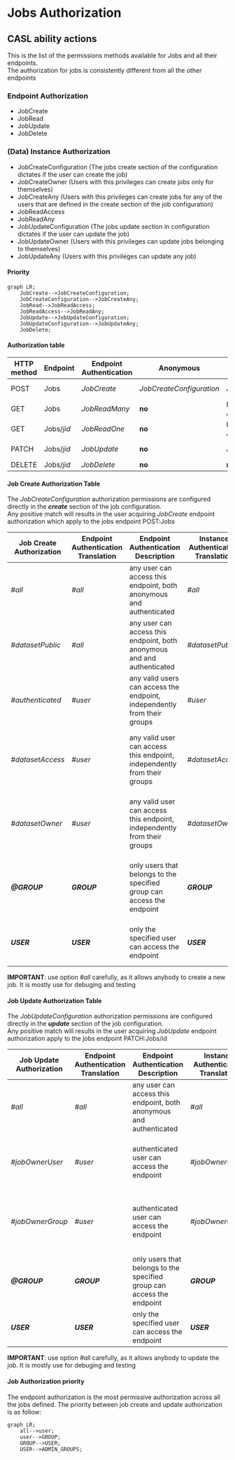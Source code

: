 # Jobs Authorization
## CASL ability actions
This is the list of the permissions methods available for Jobs and all their endpoints.  
The authorization for jobs is consistently different from all the other endpoints 

### Endpoint Authorization
- JobCreate
- JobRead
- JobUpdate
- JobDelete

### (Data) Instance Authorization
- JobCreateConfiguration (The jobs create section of the configuration dictates if the user can create the job)
- JobCreateOwner (Users with this privileges can create jobs only for themselves)
- JobCreateAny (Users with this privileges can create jobs for any of the users that are defined in the create section of the job configuration)
- JobReadAccess
- JobReadAny
- JobUpdateConfiguration (The jobs update section in configuration dictates if the user can update the job)
- JobUpdateOwner (Users with this privileges can update jobs belonging to themselves)
- JobUpdateAny (Users with this privileges can update any job)

#### Priority
```mermaid
graph LR;
    JobCreate-->JobCreateConfiguration;
    JobCreateConfiguration-->JobCreateAny;
    JobRead-->JobReadAccess;
    JobReadAccess-->JobReadAny;
    JobUpdate-->JobUpdateConfiguration;
    JobUpdateConfiguration-->JobUpdateAny;
    JobDelete;
```

#### Authorization table
| HTTP method | Endpoint | Endpoint Authentication | Anonymous | Authenticated | Create Jobs Groups | Update Jobs Groups | Admin Groups | Delete Groups |
| -------- | ------- | ------- | ------- | ------- | ------- | ------- | ------- | ------- |
| POST | Jobs | _JobCreate_ | _JobCreateConfiguration_ | _JobCreateConfiguration_ | Any<br>_JobsCreateOwner_ | __no__ | Any<br>_JobsCreateAny_ | __no__ |
| GET | Jobs | _JobReadMany_ | __no__ | Has Access<br>_JobReadAccess_ | Has Access<br>_JobReadAccess_ |  __no__  | Any<br>_JobReadAny_ | __no__ |
| GET | Jobs/_jid_ | _JobReadOne_ | __no__ | Has Access<br>_JobReadAccess_ | Has Access<br>_JobReadAccess_ |  __no__  | Any<br>_JobReadAny_ | __no__ |
| PATCH | Jobs/_jid_  | _JobUpdate_ | __no__ | _JobUpdateConfiguration_ | __no__ | Owner<br>_JobUpdateOwner_ | Any<br>_JobUpdateAny_ | __no__ |
| DELETE | Jobs/_jid_ | _JobDelete_ | __no__ | __no__ | __no__ | __no__ | __no__ | __no__ |

#### Job Create Authorization Table
The _JobCreateConfiguration_ authorization permissions are configured directly in the __*create*__ section of the job configuration.  
Any positive match will results in the user acquiring _JobCreate_ endpoint authorization which apply to the jobs endpoint POST:Jobs  
  
| Job Create Authorization | Endpoint Authentication Translation | Endpoint Authentication Description | Instance Authentication Translation | Instance Authentication Description |
| --- | --- | --- | --- | --- |
| _#all_ | _#all_ | any user can access this endpoint, both anonymous and authenticated | _#all_ | Any user can create this instance of the job |
| _#datasetPublic_ | _#all_ | any user can access this endpoint, both anonymous and and authenticated | _#datasetPublic_ | the job instance will be created only if all the datasets listed are __public__ |
| _#authenticated_ | _#user_ | any valid users can access the endpoint, independently from their groups | _#user_ | any valid users can cretae this instance of the job |
| _#datasetAccess_ | _#user_ | any valid user can access this endpoint, independently from their groups | _#datasetAccess_ | the job instance will be created only if the user has access to all the datasets listed |
| _#datasetOwner_ | _#user_ | any valid user can access this endpoint, independently from their groups | _#datasetOwner_ | the job instance will be created only if the user is part of all the datasets owner group |
| __*@GROUP*__ | __*GROUP*__ | only users that belongs to the specified group can access the endpoint | __*GROUP*__ | the job instance will be created only if the user belongs to the group specified |
| __*USER*__ | __*USER*__ | only the specified user can access the endpoint | __*USER*__ | the job instance can be created only by the user indicated |

__IMPORTANT__: use option _#all_ carefully, as it allows anybody to create a new job. It is mostly use for debuging and testing

#### Job Update Authorization Table
The _JobUpdateConfiguration_ authorization permissions are configured directly in the __*update*__ section of the job configuration.  
Any positive match will results in the user acquiring  _JobUpdate_ endpoint authorization apply to the jobs endpoint PATCH:Jobs/id  
  
| Job Update Authorization | Endpoint Authentication Translation | Endpoint Authentication Description | Instance Authentication Translation | Instance Authentication Description |
| --- | --- | --- | --- | --- |
| _#all_ | _#all_ | any user can access this endpoint, both anonymous and authenticated | _#all_ | Any user can update this job instance |
| _#jobOwnerUser_ | _#user_ | authenticated user can access the endpoint | _#jobOwnerUser_ | only the user that is listed in field _ownerUser_ can perform the update |
| _#jobOwnerGroup_ | _#user_ | authenticated user can access the endpoint | _#jobOwnerGroup_ | any user that belongs to the group listed in field _ownerGroup_ can perform the update |
| __*@GROUP*__ | __*GROUP*__ | only users that belongs to the specified group can access the endpoint | __*GROUP*__ | the job can be updated only by users who belong to the group specified |
| __*USER*__ | __*USER*__ | only the specified user can access the endpoint | __*USER*__ | the job can be updated only by the user indicated |

__IMPORTANT__: use option _#all_ carefully, as it allows anybody to update the job. It is mostly use for debuging and testing

#### Job Authorization priority
The endpoint authorization is the most permissive authorization across all the jobs defined.
The priority between job create and update authorization is as follow:

```mermaid
graph LR;
    all-->user;
    user-->GROUP;
    GROUP-->USER;
    USER-->ADMIN_GROUPS;
```
